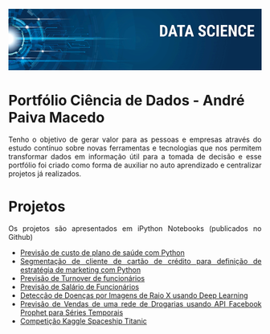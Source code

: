 <p align="center">
  <img src="banner.png" >
</p>

# Portfólio Ciência de Dados - André Paiva Macedo

<div align="justify"> Tenho o objetivo de gerar valor para as pessoas e empresas através do estudo contínuo sobre novas ferramentas e tecnologias que nos permitem transformar dados em informação útil para a tomada de decisão e esse portfólio foi criado como forma de auxiliar no auto aprendizado e centralizar projetos já realizados.<p>
  
# Projetos
Os projetos são apresentados em iPython Notebooks (publicados no Github)


- [Previsão de custo de plano de saúde com Python](https://github.com/ANDREPAIVAMACEDO/Andre_Paiva_Portfolio/blob/main/Previs%C3%A3o%20de%20Plano%20de%20Sa%C3%BAde/Previs%C3%A3o_de_custo_de_Plano_de_Sa%C3%BAde.ipynb)
- [Segmentação de cliente de cartão de crédito para definição de estratégia de marketing com Python](https://github.com/ANDREPAIVAMACEDO/Andre_Paiva_Portfolio/blob/main/Clusteriza%C3%A7%C3%A3o%20de%20cliente%20de%20cart%C3%A3o%20de%20cr%C3%A9dito/Segmenta%C3%A7%C3%A3o_de_clientes_cart%C3%A3o_de_cr%C3%A9dito.ipynb)
- [Previsão de Turnover de funcionários](https://github.com/ANDREPAIVAMACEDO/Andre_Paiva_Portfolio/blob/main/Previs%C3%A3o%20de%20Turnover%20de%20Funcion%C3%A1rios/Previs%C3%A3o_de_Turnover_de_Funcion%C3%A1rios.ipynb)
- [Previsão de Salário de Funcionários](https://github.com/ANDREPAIVAMACEDO/Andre_Paiva_Portfolio/blob/main/Previs%C3%A3o%20de%20sal%C3%A1rio%20de%20funcion%C3%A1rios/Previs%C3%A3o%20de%20Sal%C3%A1rios.ipynb)
- [Detecção de Doenças por Imagens de Raio X usando Deep Learning](https://github.com/ANDREPAIVAMACEDO/Andre_Paiva_Portfolio/blob/main/Detec%C3%A7%C3%A3o%20de%20doen%C3%A7as%20com%20Deep%20Learning/Projeto_de_Detec%C3%A7%C3%A3o_de_doen%C3%A7as_usando_Deep_Learning.ipynb)
- [Previsão de Vendas de uma rede de Drogarias usando API Facebook Prophet para Séries Temporais](https://github.com/ANDREPAIVAMACEDO/Andre_Paiva_Portfolio/blob/main/Previs%C3%A3o%20de%20Vendas%20utilizando%20o%20API%20Facebook%20Prophet/Previs%C3%A3o_de_Vendas_utilizando_o_API_Facebook_Prophet.ipynb)
- [Competição Kaggle Spaceship Titanic](https://github.com/ANDREPAIVAMACEDO/Andre_Paiva_Portfolio/blob/main/Spaceship%20Titanic/Spaceship_Titanic.ipynb)
